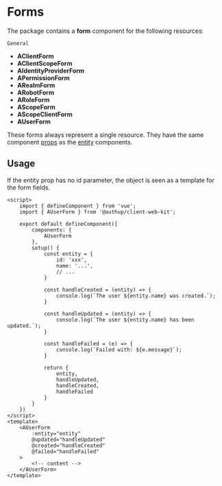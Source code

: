 # Forms

The package contains a **form** component for the following resources:

`General`
- **AClientForm**
- **AClientScopeForm**
- **AIdentityProviderForm**
- **APermissionForm**
- **ARealmForm**
- **ARobotForm**
- **ARoleForm**
- **AScopeForm**
- **AScopeClientForm**
- **AUserForm**

These forms always represent a single resource.
They have the same component [props](records#props) as the [entity](records) components.

## Usage

If the entity prop has no id parameter, the object is seen as a template for the form fields.

```vue
<script>
    import { defineComponent } from 'vue';
    import { AUserForm } from '@authup/client-web-kit';

    export default defineComponent({
        components: {
            AUserForm
        },
        setup() {
            const entity = {
                id: 'xxx',
                name: '...',
                // ...
            }
            
            const handleCreated = (entity) => {
                console.log(`The user ${entity.name} was created.`);
            }
            
            const handleUpdated = (entity) => {
                console.log(`The user ${entity.name} has been updated.`);
            }
            
            const handleFailed = (e) => {
                console.log(`Failed with: ${e.message}`);
            }

            return {
                entity,
                handleUpdated,
                handleCreated,
                handleFailed
            }
        }
    })
</script>
<template>
    <AUserForm 
        :entity="entity"
        @updated="handleUpdated"
        @created="handleCreated"
        @failed="handleFailed"
    >
        <!-- content -->
    </AUserForm>
</template>
```
